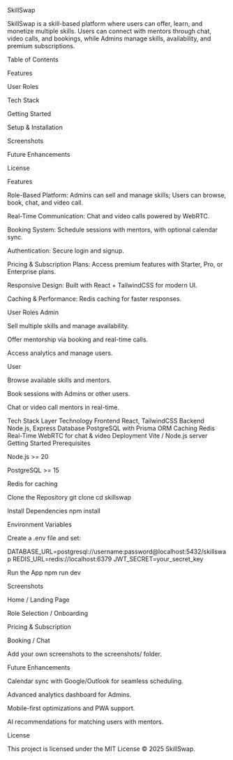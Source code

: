 SkillSwap

SkillSwap is a skill-based platform where users can offer, learn, and monetize multiple skills. Users can connect with mentors through chat, video calls, and bookings, while Admins manage skills, availability, and premium subscriptions.

Table of Contents

Features

User Roles

Tech Stack

Getting Started

Setup & Installation

Screenshots

Future Enhancements

License

Features

Role-Based Platform: Admins can sell and manage skills; Users can browse, book, chat, and video call.

Real-Time Communication: Chat and video calls powered by WebRTC.

Booking System: Schedule sessions with mentors, with optional calendar sync.

Authentication: Secure login and signup.

Pricing & Subscription Plans: Access premium features with Starter, Pro, or Enterprise plans.

Responsive Design: Built with React + TailwindCSS for modern UI.

Caching & Performance: Redis caching for faster responses.

User Roles
Admin

Sell multiple skills and manage availability.

Offer mentorship via booking and real-time calls.

Access analytics and manage users.

User

Browse available skills and mentors.

Book sessions with Admins or other users.

Chat or video call mentors in real-time.

Tech Stack
Layer	Technology
Frontend	React, TailwindCSS
Backend	Node.js, Express
Database	PostgreSQL with Prisma ORM
Caching	Redis
Real-Time	WebRTC for chat & video
Deployment	Vite / Node.js server
Getting Started
Prerequisites

Node.js >= 20

PostgreSQL >= 15

Redis for caching

Clone the Repository
git clone <your-repo-url>
cd skillswap

Install Dependencies
npm install

Environment Variables

Create a .env file and set:

DATABASE_URL=postgresql://username:password@localhost:5432/skillswap
REDIS_URL=redis://localhost:6379
JWT_SECRET=your_secret_key

Run the App
npm run dev

Screenshots

Home / Landing Page


Role Selection / Onboarding


Pricing & Subscription


Booking / Chat


Add your own screenshots to the screenshots/ folder.

Future Enhancements

Calendar sync with Google/Outlook for seamless scheduling.

Advanced analytics dashboard for Admins.

Mobile-first optimizations and PWA support.

AI recommendations for matching users with mentors.

License

This project is licensed under the MIT License © 2025 SkillSwap.